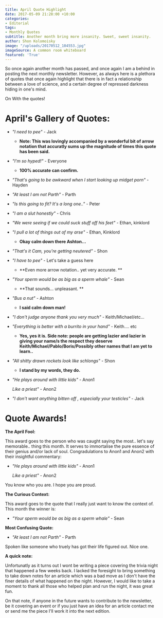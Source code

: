 ```yaml
---
title: April Quote Highlight
date: 2017-05-09 21:28:00 +10:00
categories:
- Editorial
tags:
- Monthly Quotes
subtitle: Another month bring more insanity. Sweet, sweet insanity.
author: Shon Kolomoisky
image: "/uploads/20170512_104553.jpg"
imageSource: A common room whiteboard
featured: 'True'
---
```


So once again another month has passed, and once again I am a behind in posting the next monthly newsletter. However, as always here is a plethora of quotes that once again highlight that there is in fact a relationship between a love of science, and a certain degree of repressed darkness hiding in one's mind.

On With the quotes!

# April's Gallery of Quotes:

* *"I need to pee"* - Jack

  * **Note: This was lovingly accompanied by a wonderful bit of arrow notation that accuratly sums up the magnitude of times this quote has been said.**

* *"I'm so hyped!"* - Everyone

  * **100% accurate can confirm.**

* *"That's going to be awkward when I start looking up midget porn"* - Hayden

* *"At least I am not Parth" -* Parth

* *"Is this going to fit? It's a long one.." -* Peter

* *"I am a slut honestly"* - Chris

* *"We were seeing if we could suck stuff off his feet"* - Ethan, kinklord

* *"I pull a lot of things out of my arse"* - Ethan, Kinklord

  * **Okay calm  down there Ashton...**

* *"That's it Cam, you're getting neutered"* - Shon

* *"I have to pee"* - Let's take a guess here

  * \*\*Even more arrow notation.. yet very accurate. \*\*

* *"Your sperm would be as big as a sperm whale"* - Sean

  * **That sounds... unpleasant. **

* *"Bus a nut" -* Ashton

  * **I said calm down man!**

* *"I don't judge anyone thank you very much"* - Keith/Michael/etc...

* *"Everything is better with a burrito in your hand"* - Keith.... etc

  * **Yes, yes it is. Side note: people are getting lazier and lazier in giving your name/s the respect they deserve Keith/Michael/Pablo/Boris/Possibly other names that I am yet to learn..**

* *"All shitty drawn rockets look like schlongs"* - Shon

  * **I stand by my words, they do.**

* *"He plays around with little kids"* - Anon1

  *Like a priest"* - Anon2

* *"I don't want anything bitten off , especially your testicles"* - Jack

# Quote Awards!

**The April Fool:**

This award goes to the person who was caught saying the most.. let's say memorable.. thing this month. It serves to immortalise the pure essence of their genius and/or lack of soul. Congradulations to Anon1 and Anon2 with their insightful commentary:

* *"He plays around with little kids"* - Anon1

  *Like a priest"* - Anon2

You know who you are. I hope you are proud.

**The Curious Context:**

This award goes to the quote that I really just want to know the context of. This month the winner is:

* *"Your sperm would be as big as a sperm whale"* - Sean

**Most Confusing Quote:**

* *"At least I am not Parth" -* Parth

Spoken like someone who truely has got their life figured out. Nice one.

**A quick note:** 

Unfortunatly as it turns out I wont be writing a piece covering the trivia night that happened a few weeks back. I lacked the foresight to bring something to take down notes for an article which was a bad move as I don't have the finer details of what happened on the night. However, I would like to take a moment to thank all those who helped plan and run the night, it was great fun.

On that note, if anyone in the future wants to contribute to the newsletter, be it covering an event or if you just have an idea for an article contact me or send me the piece I'll work it into the next edition.